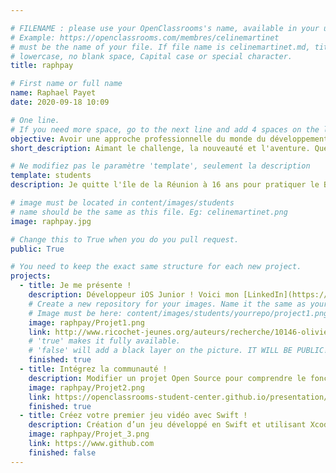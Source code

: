 ```yaml
---

# FILENAME : please use your OpenClassrooms's name, available in your url.
# Example: https://openclassrooms.com/membres/celinemartinet
# must be the name of your file. If file name is celinemartinet.md, title is celinemartinet.
# lowercase, no blank space, Capital case or special character.
title: raphpay

# First name or full name
name: Raphael Payet
date: 2020-09-18 10:09

# One line.
# If you need more space, go to the next line and add 4 spaces on the left, as in 'description'.
objective: Avoir une approche professionnelle du monde du développement informatique.
short_description: Aimant le challenge, la nouveauté et l'aventure. Quelques peu maniaque dans le code, certaines de mes blagues peuvent s'y retrouver.

# Ne modifiez pas le paramètre 'template', seulement la description
template: students
description: Je quitte l'île de la Réunion à 16 ans pour pratiquer le BMX à haut niveau. Je tombe dans le bain de la programmation plus tard, dans un cours dispensé à la fac. Je tombe ensuite vite amoureux de ce monde, qui allie créativité et esprit pratique.

# image must be located in content/images/students
# name should be the same as this file. Eg: celinemartinet.png
image: raphpay.jpg

# Change this to True when you do you pull request.
public: True

# You need to keep the exact same structure for each new project.
projects:
  - title: Je me présente !
    description: Développeur iOS Junior ! Voici mon [LinkedIn](https://www.linkedin.com/in/raphael-payet/)
    # Create a new repository for your images. Name it the same as your nickname and profile picture.
    # Image must be here: content/images/students/yourrepo/project1.png
    image: raphpay/Projet1.png
    link: http://www.ricochet-jeunes.org/auteurs/recherche/10146-olivier-vogel
    # 'true' makes it fully available.
    # 'false' will add a black layer on the picture. IT WILL BE PUBLIC!
    finished: true
  - title: Intégrez la communauté !
    description: Modifier un projet Open Source pour comprendre le fonctionnement de Git, de Github et des pull requests. 
    image: raphpay/Projet2.png
    link: https://openclassrooms-student-center.github.io/presentation/students/ratus.html
    finished: true
  - title: Créez votre premier jeu vidéo avec Swift !
    description: Création d’un jeu développé en Swift et utilisant Xcode.
    image: raphpay/Projet_3.png
    link: https://www.github.com
    finished: false
---
```

